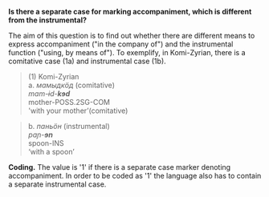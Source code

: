**Is there a separate case for marking accompaniment, which is different from the instrumental?**

The aim of this question is to find out whether there are different means to express accompaniment ("in the company of") and the instrumental function ("using, by means of"). To exemplify, in Komi-Zyrian, there is a comitative case (1a) and instrumental case (1b).

>(1) Komi-Zyrian<br/>
>a. *мамыдкöд* (comitative)<br/>
>*mɑm-ɨd-**kɘd***<br/> 
>mother-POSS.2SG-COM<br/>
>'with your mother’(comitative)

>b. *паньöн* (instrumental)<br/>
>*pɑɲ-**ɘn***<br/> 
>spoon-INS<br/> 
>‘with a spoon’

**Coding.** The value is '1' if there is a separate case marker denoting accompaniment. In order to be coded as '1' the language also has to contain a separate instrumental case.
